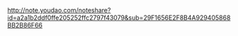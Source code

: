 

http://note.youdao.com/noteshare?id=a2a1b2ddf0ffe205252ffc2797f43079&sub=29F1656E2F8B4A929405868BB2B86F66